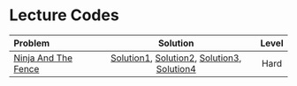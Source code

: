 # Lecture Codes

|  **Problem**  |  **Solution**  |  **Level**  |
|:--------------|:--------------:|:-----------:|
|  [Ninja And The Fence](https://www.naukri.com/code360/problems/ninja-and-the-fence_3210208)  |  [Solution1](), [Solution2](), [Solution3](), [Solution4]()  |  Hard  |